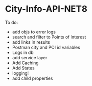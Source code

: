 # City-Info-API-NET8

To do:

- add objs to error logs
- search and filter to Points of Interest
- add links in results
- Postman city and POI id variables
- Logs in db
- add service layer
- Add Caching
- Add States
- logging!
- add child properties

